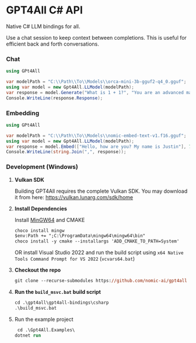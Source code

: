 ﻿# GPT4All C# API

Native C# LLM bindings for all.


Use a chat session to keep context between completions. This is useful for efficient back and forth conversations.

### Chat

```cs
using GPt4All

var modelPath = "C:\\Path\\To\\Models\\orca-mini-3b-gguf2-q4_0.gguf";
using var model = new Gpt4All.LLModel(modelPath);
var response = model.Generate("What is 1 + 1?", "You are an advanced mathematician.");
Console.WriteLine(response.Response);
```

### Embedding

```cs
using GPt4All

var modelPath = "C:\\Path\\To\\Models\\nomic-embed-text-v1.f16.gguf";
using var model = new Gpt4All.LLModel(modelPath);
var response = model.Embed(["Hello, how are you? My name is Justin"], 768);
Console.WriteLine(string.Join(",", response));
```

### Development (Windows)

1. **Vulkan SDK**

    Building GPT4All requires the complete Vulkan SDK. You may download it from here: https://vulkan.lunarg.com/sdk/home

2. **Install Dependencies**

    Install [MinGW64](https://www.mingw-w64.org/) and CMAKE

    ```ps
    choco install mingw
    $env:Path += ";C:\ProgramData\mingw64\mingw64\bin"
    choco install -y cmake --installargs 'ADD_CMAKE_TO_PATH=System'
    ``` 

    OR install Visual Studio 2022 and run the build script using `x64 Native Tools Command Prompt for VS 2022` (`vcvars64.bat`)

3. **Checkout the repo**

    ```ps
    git clone --recurse-submodules https://github.com/nomic-ai/gpt4all
    ```

4. **Run the `build_msvc.bat` build script**

    ```ps
    cd .\gpt4all\gpt4all-bindings\csharp
    .\build_msvc.bat
    ```

5. Run the example project

    ```ps
     cd .\Gpt4All.Examples\
    dotnet run
    ```